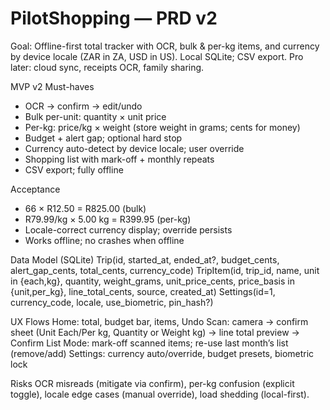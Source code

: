 # PilotShopping — PRD v2
Goal: Offline-first total tracker with OCR, bulk & per-kg items, and currency by device locale (ZAR in ZA, USD in US). Local SQLite; CSV export. Pro later: cloud sync, receipts OCR, family sharing.

MVP v2 Must-haves
- OCR → confirm → edit/undo
- Bulk per-unit: quantity × unit price
- Per-kg: price/kg × weight (store weight in grams; cents for money)
- Budget + alert gap; optional hard stop
- Currency auto-detect by device locale; user override
- Shopping list with mark-off + monthly repeats
- CSV export; fully offline

Acceptance
- 66 × R12.50 = R825.00 (bulk)
- R79.99/kg × 5.00 kg = R399.95 (per-kg)
- Locale-correct currency display; override persists
- Works offline; no crashes when offline

Data Model (SQLite)
Trip(id, started_at, ended_at?, budget_cents, alert_gap_cents, total_cents, currency_code)
TripItem(id, trip_id, name, unit in {each,kg}, quantity, weight_grams, unit_price_cents, price_basis in {unit,per_kg}, line_total_cents, source, created_at)
Settings(id=1, currency_code, locale, use_biometric, pin_hash?)

UX Flows
Home: total, budget bar, items, Undo
Scan: camera → confirm sheet (Unit Each/Per kg, Quantity or Weight kg) → line total preview → Confirm
List Mode: mark-off scanned items; re-use last month’s list (remove/add)
Settings: currency auto/override, budget presets, biometric lock

Risks
OCR misreads (mitigate via confirm), per-kg confusion (explicit toggle), locale edge cases (manual override), load shedding (local-first).
